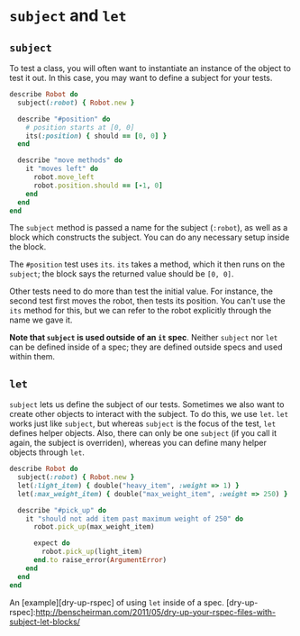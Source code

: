 # `subject` and `let`

## `subject`

To test a class, you will often want to instantiate an instance of the
object to test it out. In this case, you may want to define a subject
for your tests.

```ruby
describe Robot do
  subject(:robot) { Robot.new }

  describe "#position" do
    # position starts at [0, 0]
    its(:position) { should == [0, 0] }
  end

  describe "move methods" do
    it "moves left" do
      robot.move_left
      robot.position.should == [-1, 0]
    end
  end
end
```

The `subject` method is passed a name for the subject (`:robot`), as
well as a block which constructs the subject. You can do any necessary
setup inside the block.

The `#position` test uses `its`. `its` takes a method, which it then
runs on the `subject`; the block says the returned value should be
`[0, 0]`.

Other tests need to do more than test the initial value. For instance,
the second test first moves the robot, then tests its
position. You can't use the `its` method for this, but we can refer to
the robot explicitly through the name we gave it.

**Note that `subject` is used outside of an `it` spec**. Neither
`subject` nor `let` can be defined inside of a spec; they are defined
outside specs and used within them.

## `let`

`subject` lets us define the subject of our tests. Sometimes we also
want to create other objects to interact with the subject. To do this,
we use `let`. `let` works just like `subject`, but whereas `subject`
is the focus of the test, `let` defines helper objects. Also, there
can only be one `subject` (if you call it again, the subject is
overriden), whereas you can define many helper objects through `let`.

```ruby
describe Robot do
  subject(:robot) { Robot.new }
  let(:light_item) { double("heavy_item", :weight => 1) }
  let(:max_weight_item) { double("max_weight_item", :weight => 250) }

  describe "#pick_up" do
    it "should not add item past maximum weight of 250" do
      robot.pick_up(max_weight_item)

      expect do
        robot.pick_up(light_item)
      end.to raise_error(ArgumentError)
    end
  end
end
```

An [example][dry-up-rspec] of using `let` inside of a spec.
[dry-up-rspec]:http://benscheirman.com/2011/05/dry-up-your-rspec-files-with-subject-let-blocks/
